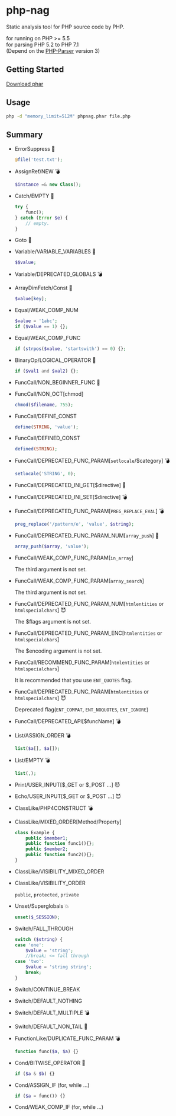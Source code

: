 # php-nag

Static analysis tool for PHP source code by PHP.

for running on PHP >= 5.5  
for parsing PHP 5.2 to PHP 7.1  
(Depend on the [PHP-Parser](https://github.com/nikic/PHP-Parser) version 3)

## Getting Started

[Download phar](https://github.com/algo13/php-nag/releases)

## Usage

~~~sh
php -d "memory_limit=512M" phpnag.phar file.php
~~~

## Summary

-   ErrorSuppress :beginner:

    ~~~php
    @file('test.txt');
    ~~~

-   AssignRef/NEW :bomb:

    ~~~php
    $instance =& new Class();
    ~~~

-   Catch/EMPTY :beginner:

    ~~~php
    try {
        func();
    } catch (Error $e) {
        // empty.
    }
    ~~~

-   Goto :beginner:

-   Variable/VARIABLE_VARIABLES :beginner:

    ~~~php
    $$value;
    ~~~

-   Variable/DEPRECATED_GLOBALS :bomb:

-   ArrayDimFetch/Const :dash:

    ~~~php
    $value[key];
    ~~~

-   Equal/WEAK_COMP_NUM

    ~~~php
    $value = '1abc';
    if ($value == 1) {};
    ~~~

-   Equal/WEAK_COMP_FUNC

    ~~~php
    if (strpos($value, 'startswith') == 0) {};
    ~~~

-   BinaryOp/LOGICAL_OPERATOR :beginner:

    ~~~php
    if ($val1 and $val2) {};
    ~~~

-   FuncCall/NON_BEGINNER_FUNC :beginner:

-   FuncCall/NON_OCT\[chmod\]

    ~~~php
    chmod($filename, 755);
    ~~~

-   FuncCall/DEFINE_CONST

    ~~~php
    define(STRING, 'value');
    ~~~

-   FuncCall/DEFINED_CONST

    ~~~php
    defined(STRING);
    ~~~

-   FuncCall/DEPRECATED_FUNC_PARAM\[`setlocale`/$category\] :bomb:

    ~~~php
    setlocale('STRING', 0);
    ~~~

-   FuncCall/DEPRECATED_INI_GET\[$directive\] :beginner:

-   FuncCall/DEPRECATED_INI_SET\[$directive\] :bomb:

-   FuncCall/DEPRECATED_FUNC_PARAM\[`PREG_REPLACE_EVAL`\] :bomb:

    ~~~php
    preg_replace('/pattern/e', 'value', $string);
    ~~~

-   FuncCall/DEPRECATED_FUNC_PARAM_NUM\[`array_push`\] :dash:

    ~~~php
    array_push($array, 'value');
    ~~~

-   FuncCall/WEAK_COMP_FUNC_PARAM\[`in_array`\]

    The third argument is not set.

-   FuncCall/WEAK_COMP_FUNC_PARAM\[`array_search`\]

    The third argument is not set.

-   FuncCall/DEPRECATED_FUNC_PARAM_NUM\[`htmlentities` or `htmlspecialchars`\] :smiling_imp:

    The $flags argument is not set.

-   FuncCall/DEPRECATED_FUNC_PARAM_ENC\[`htmlentities` or `htmlspecialchars`\]

    The $encoding argument is not set.

-   FuncCall/RECOMMEND_FUNC_PARAM\[`htmlentities` or `htmlspecialchars`\]

    It is recommended that you use `ENT_QUOTES` flag.

-   FuncCall/DEPRECATED_FUNC_PARAM\[`htmlentities` or `htmlspecialchars`\] :smiling_imp:

    Deprecated flag(`ENT_COMPAT`, `ENT_NOQUOTES`, `ENT_IGNORE`)

-   FuncCall/DEPRECATED_API\[$funcName\] :bomb:

-   List/ASSIGN_ORDER :bomb:

    ~~~php
    list($a[], $a[]);
    ~~~

-   List/EMPTY :bomb:

    ~~~php
    list(,);
    ~~~

-   Print/USER_INPUT\[$\_GET or $\_POST ...\] :smiling_imp:

-   Echo/USER_INPUT\[$\_GET or $\_POST ...\] :smiling_imp:

-   ClassLike/PHP4CONSTRUCT :bomb:

-   ClassLike/MIXED_ORDER\[Method/Property\]

    ~~~php
    class Example {
        public $member1;
        public function func1(){};
        public $member2;
        public function func2(){};
    }
    ~~~

-   ClassLike/VISIBILITY_MIXED_ORDER

-   ClassLike/VISIBILITY_ORDER

    `public`, `protected`, `private`

-   Unset/Superglobals :boom:

    ~~~php
    unset($_SESSION);
    ~~~

-   Switch/FALL_THROUGH

    ~~~php
    switch ($string) {
    case 'one':
        $value = 'string';
        //break; <= fall through
    case 'two':
        $value = 'string string';
        break;
    }
    ~~~

-   Switch/CONTINUE_BREAK

-   Switch/DEFAULT_NOTHING

-   Switch/DEFAULT_MULTIPLE :bomb:

-   Switch/DEFAULT_NON_TAIL :beginner:

-   FunctionLike/DUPLICATE_FUNC_PARAM :bomb:

    ~~~php
    function func($a, $a) {}
    ~~~

-   Cond/BITWISE_OPERATOR :beginner:

    ~~~php
    if ($a & $b) {}
    ~~~

-   Cond/ASSIGN_IF (for, while ...)

    ~~~php
    if ($a = func()) {}
    ~~~

-   Cond/WEAK_COMP_IF (for, while ...)
